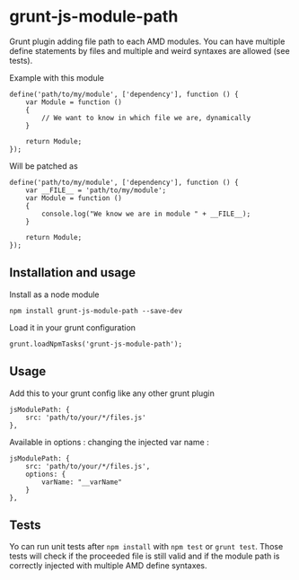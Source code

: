 # grunt-js-module-path
Grunt plugin adding file path to each AMD modules.
You can have multiple define statements by files and multiple and weird syntaxes are allowed (see tests).

Example with this module

```
define('path/to/my/module', ['dependency'], function () {
	var Module = function ()
	{
	 	// We want to know in which file we are, dynamically
	}
	
	return Module;
});
```

Will be patched as

```
define('path/to/my/module', ['dependency'], function () {
	var __FILE__ = 'path/to/my/module';
	var Module = function ()
	{
	 	console.log("We know we are in module " + __FILE__);
	}
	
	return Module;
});
```

## Installation and usage

Install as a node module
```
npm install grunt-js-module-path --save-dev
```

Load it in your grunt configuration
```
grunt.loadNpmTasks('grunt-js-module-path');
```

## Usage
Add this to your grunt config like any other grunt plugin
```
jsModulePath: {
	src: 'path/to/your/*/files.js'
},
```

Available in options : changing the injected var name :
```
jsModulePath: {
	src: 'path/to/your/*/files.js',
	options: {
		varName: "__varName"
	}
},
```

## Tests

Yo can run unit tests after `npm install` with `npm test` or `grunt test`.
Those tests will check if the proceeded file is still valid and if the module path is correctly injected with multiple AMD define syntaxes.